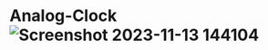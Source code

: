 # Analog-Clock![Screenshot 2023-11-13 144104](https://github.com/Niloufar97/Analog-Clock/assets/126332294/302be475-7818-4de0-b7df-45666fbd6017)
